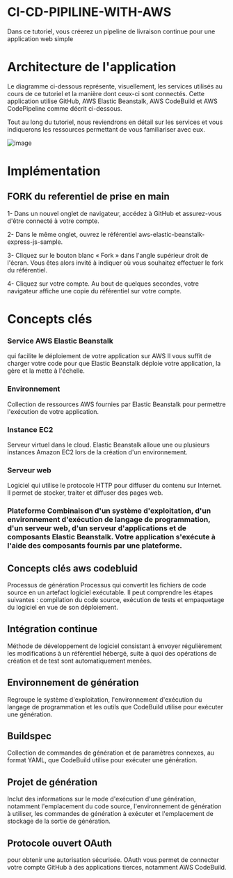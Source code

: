 # CI-CD-PIPILINE-WITH-AWS
Dans ce tutoriel, vous créerez un pipeline de livraison continue pour une application web simple

# Architecture de l'application
Le diagramme ci-dessous représente, visuellement, les services utilisés au cours de ce tutoriel et la manière dont ceux-ci sont connectés. Cette application utilise GitHub, AWS Elastic Beanstalk, AWS CodeBuild et AWS CodePipeline comme décrit ci-dessous.

Tout au long du tutoriel, nous reviendrons en détail sur les services et vous indiquerons les ressources permettant de vous familiariser avec eux.

![image](https://user-images.githubusercontent.com/44079323/210100426-8c4a66a5-0cb7-4376-ac33-e7ef7147f6f1.png)

# Implémentation
## FORK du referentiel de prise en main

1- Dans un nouvel onglet de navigateur, accédez à GitHub et assurez-vous d'être connecté à votre compte.

2- Dans le même onglet, ouvrez le référentiel aws-elastic-beanstalk-express-js-sample.

3- Cliquez sur le bouton blanc « Fork » dans l'angle supérieur droit de l'écran. Vous êtes alors invité à indiquer où vous souhaitez effectuer le fork du référentiel.

4- Cliquez sur votre compte. Au bout de quelques secondes, votre navigateur affiche une copie du référentiel sur votre compte.

# Concepts clés
### Service AWS Elastic Beanstalk 

qui facilite le déploiement de votre application sur AWS Il vous suffit de charger votre code pour que Elastic Beanstalk déploie votre application, la gère et la mette à l'échelle.

### Environnement 

Collection de ressources AWS fournies par Elastic Beanstalk pour permettre l'exécution de votre application.

### Instance EC2 

Serveur virtuel dans le cloud. Elastic Beanstalk alloue une ou plusieurs instances Amazon EC2 lors de la création d'un environnement.

### Serveur web 

Logiciel qui utilise le protocole HTTP pour diffuser du contenu sur Internet. Il permet de stocker, traiter et diffuser des pages web.

### Plateforme Combinaison d'un système d'exploitation, d'un environnement d'exécution de langage de programmation, d'un serveur web, d'un serveur d'applications et de composants Elastic Beanstalk. Votre application s'exécute à l'aide des composants fournis par une plateforme.

## Concepts clés aws codebluid
Processus de génération Processus qui convertit les fichiers de code source en un artefact logiciel exécutable. Il peut comprendre les étapes suivantes : compilation du code source, exécution de tests et empaquetage du logiciel en vue de son déploiement.

## Intégration continue

Méthode de développement de logiciel consistant à envoyer régulièrement les modifications à un référentiel hébergé, suite à quoi des opérations de création et de test sont automatiquement menées.

## Environnement de génération

Regroupe le système d'exploitation, l'environnement d'exécution du langage de programmation et les outils que CodeBuild utilise pour exécuter une génération.

## Buildspec

Collection de commandes de génération et de paramètres connexes, au format YAML, que CodeBuild utilise pour exécuter une génération.

## Projet de génération

Inclut des informations sur le mode d'exécution d'une génération, notamment l'emplacement du code source, l'environnement de génération à utiliser, les commandes de génération à exécuter et l'emplacement de stockage de la sortie de génération.

## Protocole ouvert OAuth

pour obtenir une autorisation sécurisée. OAuth vous permet de connecter votre compte GitHub à des applications tierces, notamment AWS CodeBuild.
